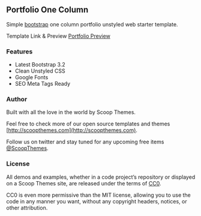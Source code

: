 ## Portfolio One Column

Simple [bootstrap](http://getbootstrap.com) one column portfolio unstyled web starter template.

Template Link & Preview [Portfolio Preview](http://www.scoopthemes.com/templates/Portfolio-1-Column/)

### Features

+ Latest Bootstrap 3.2
+ Clean Unstyled CSS
+ Google Fonts
+ SEO Meta Tags Ready

### Author

Built with all the love in the world by Scoop Themes.

Feel free to check more of our open source templates and themes [http://scoopthemes.com](http://scoopthemes.com).

Follow us on twitter and stay tuned for any upcoming free items [@ScoopThemes](https://twitter.com/ScoopThemes).

### License

All demos and examples, whether in a code project’s repository or displayed on a Scoop Themes site, are released under the terms of [CC0](http://en.wikipedia.org/wiki/Creative_Commons_license/).

CC0 is even more permissive than the MIT license, allowing you to use the code in any manner you want, without any copyright headers, notices, or other attribution.
